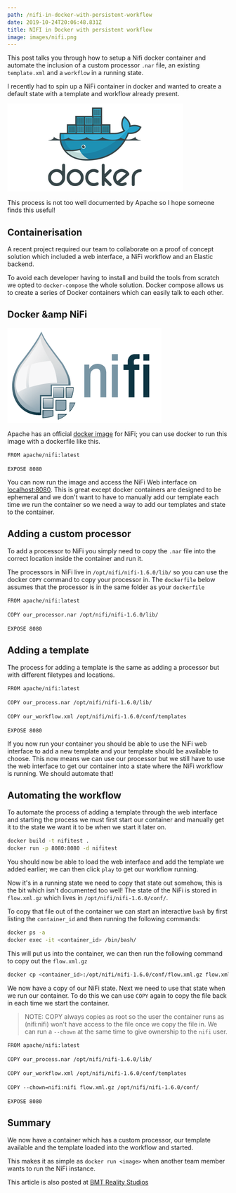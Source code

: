 ```yaml
---
path: /nifi-in-docker-with-persistent-workflow
date: 2019-10-24T20:06:48.831Z
title: NIFI in Docker with persistent workflow
image: images/nifi.png
---
```


This post talks you through how to setup a Nifi docker container and automate the inclusion of a custom processor `.nar` file, an existing `template.xml` and a `workflow` in a running state.

<!-- end -->

I recently had to spin up a NiFi container in docker and wanted to create a default state with a template and workflow already present.

![Docker logo](images/docker-logo.png)

This process is not too well documented by Apache so I hope someone finds this useful!

## Containerisation

A recent project required our team to collaborate on a proof of concept solution which included a web interface, a NiFi workflow and an Elastic backend.

To avoid each developer having to install and build the tools from scratch we opted to `docker-compose` the whole solution. Docker compose allows us to create a series of Docker containers which can easily talk to each other.

## Docker &amp NiFi

![NiFi logo](images/nifi-logo.png)

Apache has an official [docker image](https://hub.docker.com/r/apache/nifi/) for NiFi; you can use docker to run this image with a dockerfile like this.

```docker
FROM apache/nifi:latest

EXPOSE 8080
```

You can now run the image and access the NiFi Web interface on [localhost:8080](http://localhost:8080). This is great except docker containers are designed to be ephemeral and we don't want to have to manually add our template each time we run the container so we need a way to add our templates and state to the container.

## Adding a custom processor

To add a processor to NiFi you simply need to copy the `.nar` file into the correct location inside the container and run it.

The processors in NiFi live in `/opt/nifi/nifi-1.6.0/lib/` so you can use the docker `COPY` command to copy your processor in. The `dockerfile` below assumes that the processor is in the same folder as your `dockerfile`

```docker
FROM apache/nifi:latest

COPY our_processor.nar /opt/nifi/nifi-1.6.0/lib/

EXPOSE 8080
```

## Adding a template

The process for adding a template is the same as adding a processor but with different filetypes and locations.

```docker
FROM apache/nifi:latest

COPY our_process.nar /opt/nifi/nifi-1.6.0/lib/

COPY our_workflow.xml /opt/nifi/nifi-1.6.0/conf/templates

EXPOSE 8080
```

If you now run your container you should be able to use the NiFi web interface to add a new template and your template should be available to choose. This now means we can use our processor but we still have to use the web interface to get our container into a state where the NiFi workflow is running. We should automate that!

## Automating the workflow

To automate the process of adding a template through the web interface and starting the process we must first start our container and manually get it to the state we want it to be when we start it later on.

```bash
docker build -t nifitest .
docker run -p 8080:8080 -d nifitest
```

You should now be able to load the web interface and add the template we added earlier; we can then click `play` to get our workflow running.

Now it's in a running state we need to copy that state out somehow, this is the bit which isn't documented too well! The state of the NiFi is stored in `flow.xml.gz` which lives in `/opt/nifi/nifi-1.6.0/conf/`.

To copy that file out of the container we can start an interactive `bash` by first listing the `container_id` and then running the following commands:

```bash
docker ps -a
docker exec -it <container_id> /bin/bash/
```

This will put us into the container, we can then run the following command to copy out the `flow.xml.gz`

```bash
docker cp <container_id>:/opt/nifi/nifi-1.6.0/conf/flow.xml.gz flow.xml.gz
```

We now have a copy of our NiFi state. Next we need to use that state when we run our container. To do this we can use `COPY` again to copy the file back in each time we start the container.

> NOTE: COPY always copies as root so the user the container runs as (nifi:nifi) won't have access to the file once we copy the file in. We can run a `--chown` at the same time to give ownership to the `nifi` user.

```docker
FROM apache/nifi:latest

COPY our_process.nar /opt/nifi/nifi-1.6.0/lib/

COPY our_workflow.xml /opt/nifi/nifi-1.6.0/conf/templates

COPY --chown=nifi:nifi flow.xml.gz /opt/nifi/nifi-1.6.0/conf/

EXPOSE 8080
```

## Summary

We now have a container which has a custom processor, our template available and the template loaded into the workflow and started.

This makes it as simple as `docker run <image>` when another team member wants to run the NiFi instance.

This article is also posted at [BMT Reality Studios](https://www.bmtrealitystudios.com/dockerising-nifi/)
